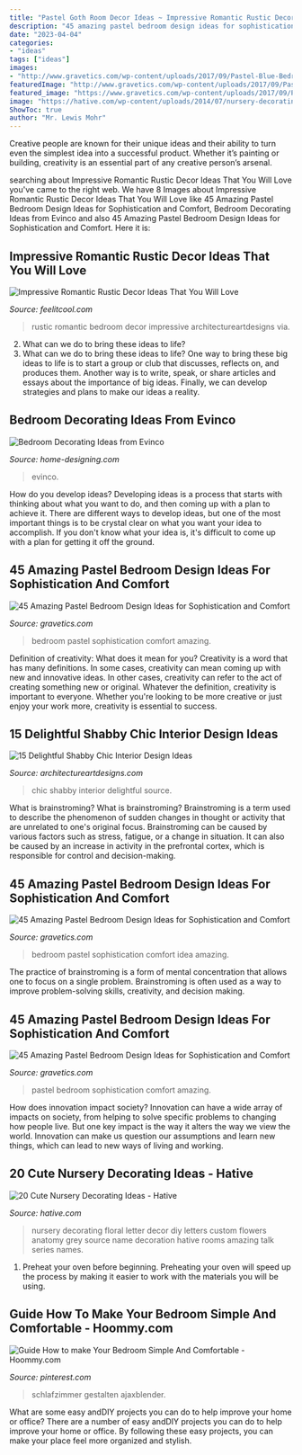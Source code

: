 ```yaml
---
title: "Pastel Goth Room Decor Ideas ~ Impressive Romantic Rustic Decor Ideas That You Will Love"
description: "45 amazing pastel bedroom design ideas for sophistication and comfort"
date: "2023-04-04"
categories:
- "ideas"
tags: ["ideas"]
images:
- "http://www.gravetics.com/wp-content/uploads/2017/09/Pastel-Blue-Bedroom-Design.jpg"
featuredImage: "http://www.gravetics.com/wp-content/uploads/2017/09/Pastel-Blue-Bedroom-Design.jpg"
featured_image: "https://www.gravetics.com/wp-content/uploads/2017/09/Pastel-Bedroom-Design.jpg"
image: "https://hative.com/wp-content/uploads/2014/07/nursery-decorating-ideas/21-nursery-decorating-ideas.jpg"
ShowToc: true
author: "Mr. Lewis Mohr"
---
```



Creative people are known for their unique ideas and their ability to turn even the simplest idea into a successful product. Whether it’s painting or building, creativity is an essential part of any creative person’s arsenal.

	

		
searching about Impressive Romantic Rustic Decor Ideas That You Will Love you've came to the right web. We have 8 Images about Impressive Romantic Rustic Decor Ideas That You Will Love like 45 Amazing Pastel Bedroom Design Ideas for Sophistication and Comfort, Bedroom Decorating Ideas from Evinco and also 45 Amazing Pastel Bedroom Design Ideas for Sophistication and Comfort. Here it is:
		
    
## Impressive Romantic Rustic Decor Ideas That You Will Love

<img loading=lazy src="https://feelitcool.com/wp-content/uploads/2016/01/romantic-rustic-bedroom-ideas.jpg" onerror="this.onerror=null;this.src='https://tse2.mm.bing.net/th?id=OIP.C2Ibkvl0ZBb7kkTYoLlEmQHaJ6&amp;pid=15.1';" alt="Impressive Romantic Rustic Decor Ideas That You Will Love">

_Source: feelitcool.com_

>rustic romantic bedroom decor impressive architectureartdesigns via. 

	

2. What can we do to bring these ideas to life?
2. What can we do to bring these ideas to life? 
One way to bring these big ideas to life is to start a group or club that discusses, reflects on, and produces them. Another way is to write, speak, or share articles and essays about the importance of big ideas. Finally, we can develop strategies and plans to make our ideas a reality.

    
## Bedroom Decorating Ideas From Evinco

<img loading=lazy src="http://cdn.home-designing.com/wp-content/uploads/2010/09/contemporary-bedroom-wall-art.jpg" onerror="this.onerror=null;this.src='https://tse3.mm.bing.net/th?id=OIP.dKVfRaML-w1SZxpk0vJEiwHaFj&amp;pid=15.1';" alt="Bedroom Decorating Ideas from Evinco">

_Source: home-designing.com_

>evinco. 

	

How do you develop ideas?
Developing ideas is a process that starts with thinking about what you want to do, and then coming up with a plan to achieve it. There are different ways to develop ideas, but one of the most important things is to be crystal clear on what you want your idea to accomplish. If you don't know what your idea is, it's difficult to come up with a plan for getting it off the ground.

    
## 45 Amazing Pastel Bedroom Design Ideas For Sophistication And Comfort

<img loading=lazy src="https://www.gravetics.com/wp-content/uploads/2017/09/Pastel-Bedroom-Design.jpg" onerror="this.onerror=null;this.src='https://tse3.mm.bing.net/th?id=OIP.r7Hos_JLXBeupgy5UkHgUAHaLH&amp;pid=15.1';" alt="45 Amazing Pastel Bedroom Design Ideas for Sophistication and Comfort">

_Source: gravetics.com_

>bedroom pastel sophistication comfort amazing. 

	

Definition of creativity: What does it mean for you?
Creativity is a word that has many definitions. In some cases, creativity can mean coming up with new and innovative ideas. In other cases, creativity can refer to the act of creating something new or original. Whatever the definition, creativity is important to everyone. Whether you're looking to be more creative or just enjoy your work more, creativity is essential to success.

    
## 15 Delightful Shabby Chic Interior Design Ideas

<img loading=lazy src="https://www.architectureartdesigns.com/wp-content/uploads/2015/01/1266.jpg" onerror="this.onerror=null;this.src='https://tse2.mm.bing.net/th?id=OIP.IWdJC-AFSpETIgKvymNXPwHaLI&amp;pid=15.1';" alt="15 Delightful Shabby Chic Interior Design Ideas">

_Source: architectureartdesigns.com_

>chic shabby interior delightful source. 

	

What is brainstroming?
What is brainstroming? Brainstroming is a term used to describe the phenomenon of sudden changes in thought or activity that are unrelated to one's original focus. Brainstroming can be caused by various factors such as stress, fatigue, or a change in situation. It can also be caused by an increase in activity in the prefrontal cortex, which is responsible for control and decision-making.

    
## 45 Amazing Pastel Bedroom Design Ideas For Sophistication And Comfort

<img loading=lazy src="https://www.gravetics.com/wp-content/uploads/2017/09/Beautiful-Bedroom-Design-Idea.jpg" onerror="this.onerror=null;this.src='https://tse3.mm.bing.net/th?id=OIP.lZHUtN1sL_RYMSTSA0pmOgDrEJ&amp;pid=15.1';" alt="45 Amazing Pastel Bedroom Design Ideas for Sophistication and Comfort">

_Source: gravetics.com_

>bedroom pastel sophistication comfort idea amazing. 

	

The practice of brainstroming is a form of mental concentration that allows one to focus on a single problem. Brainstroming is often used as a way to improve problem-solving skills, creativity, and decision making.

    
## 45 Amazing Pastel Bedroom Design Ideas For Sophistication And Comfort

<img loading=lazy src="http://www.gravetics.com/wp-content/uploads/2017/09/Pastel-Blue-Bedroom-Design.jpg" onerror="this.onerror=null;this.src='https://tse4.mm.bing.net/th?id=OIP.Hb2DtPc-cKUJJcT27DlZggHaLH&amp;pid=15.1';" alt="45 Amazing Pastel Bedroom Design Ideas for Sophistication and Comfort">

_Source: gravetics.com_

>pastel bedroom sophistication comfort amazing. 

	

How does innovation impact society?
Innovation can have a wide array of impacts on society, from helping to solve specific problems to changing how people live. But one key impact is the way it alters the way we view the world. Innovation can make us question our assumptions and learn new things, which can lead to new ways of living and working.

    
## 20 Cute Nursery Decorating Ideas - Hative

<img loading=lazy src="https://hative.com/wp-content/uploads/2014/07/nursery-decorating-ideas/21-nursery-decorating-ideas.jpg" onerror="this.onerror=null;this.src='https://tse2.mm.bing.net/th?id=OIP.-rBpyKkVw_UZ19TU4EdXNQHaJ6&amp;pid=15.1';" alt="20 Cute Nursery Decorating Ideas - Hative">

_Source: hative.com_

>nursery decorating floral letter decor diy letters custom flowers anatomy grey source name decoration hative rooms amazing talk series names. 

	

1. Preheat your oven before beginning. Preheating your oven will speed up the process by making it easier to work with the materials you will be using.

    
## Guide How To Make Your Bedroom Simple And Comfortable - Hoommy.com

<img loading=lazy src="https://i.pinimg.com/736x/ad/17/82/ad17822087ca66af2337a9af637df179.jpg" onerror="this.onerror=null;this.src='https://tse4.mm.bing.net/th?id=OIP.0p5FGppLR4sq57GXSxvi1gHaJ3&amp;pid=15.1';" alt="Guide How to make Your Bedroom Simple And Comfortable - Hoommy.com">

_Source: pinterest.com_

>schlafzimmer gestalten ajaxblender. 

	

What are some easy andDIY projects you can do to help improve your home or office?
There are a number of easy andDIY projects you can do to help improve your home or office. By following these easy projects, you can make your place feel more organized and stylish.

